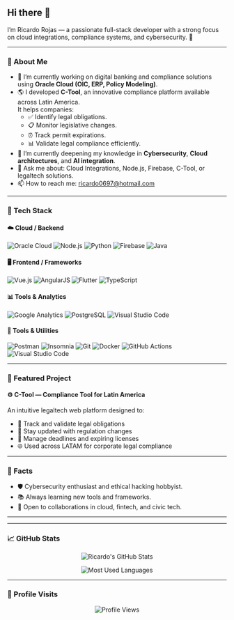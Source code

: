 ## Hi there 👋

I’m Ricardo Rojas — a passionate full-stack developer with a strong focus on cloud integrations, compliance systems, and cybersecurity. 🚀

---

### 💼 About Me

- 🔭 I’m currently working on digital banking and compliance solutions using **Oracle Cloud (OIC, ERP, Policy Modeling)**.
- 🌎 I developed **C-Tool**, an innovative compliance platform available across Latin America.  
  It helps companies:
  - ✅ Identify legal obligations.
  - 📋 Monitor legislative changes.
  - ⏰ Track permit expirations.
  - 📊 Validate legal compliance efficiently.
- 🌱 I’m currently deepening my knowledge in **Cybersecurity**, **Cloud architectures**, and **AI integration**.
- 💬 Ask me about: Cloud Integrations, Node.js, Firebase, C-Tool, or legaltech solutions.
- 📫 How to reach me: ricardo0697@hotmail.com

---

### 🧠 Tech Stack

#### ☁️ Cloud / Backend
![Oracle Cloud](https://img.shields.io/badge/Oracle%20Cloud-F80000?style=for-the-badge&logo=oracle&logoColor=white)
![Node.js](https://img.shields.io/badge/Node.js-339933?style=for-the-badge&logo=nodedotjs&logoColor=white)
![Python](https://img.shields.io/badge/Python-3776AB?style=for-the-badge&logo=python&logoColor=white)
![Firebase](https://img.shields.io/badge/Firebase-FFCA28?style=for-the-badge&logo=firebase&logoColor=black)
![Java](https://img.shields.io/badge/Java-ED8B00?style=for-the-badge&logo=openjdk&logoColor=white)


#### 🖥️ Frontend / Frameworks
![Vue.js](https://img.shields.io/badge/Vue.js-35495E?style=for-the-badge&logo=vue.js&logoColor=4FC08D)
![AngularJS](https://img.shields.io/badge/AngularJS-E23237?style=for-the-badge&logo=angularjs&logoColor=white)
![Flutter](https://img.shields.io/badge/Flutter-02569B?style=for-the-badge&logo=flutter&logoColor=white)
![TypeScript](https://img.shields.io/badge/TypeScript-3178C6?style=for-the-badge&logo=typescript&logoColor=white)


#### 📊 Tools & Analytics
![Google Analytics](https://img.shields.io/badge/Google%20Analytics-E37400?style=for-the-badge&logo=googleanalytics&logoColor=white)
![PostgreSQL](https://img.shields.io/badge/PostgreSQL-336791?style=for-the-badge&logo=postgresql&logoColor=white)
![Visual Studio Code](https://img.shields.io/badge/VS%20Code-007ACC?style=for-the-badge&logo=visualstudiocode&logoColor=white)

#### 🧰 Tools & Utilities
![Postman](https://img.shields.io/badge/Postman-FF6C37?style=for-the-badge&logo=postman&logoColor=white)
![Insomnia](https://img.shields.io/badge/Insomnia-4000BF?style=for-the-badge&logo=insomnia&logoColor=white)
![Git](https://img.shields.io/badge/Git-F05032?style=for-the-badge&logo=git&logoColor=white)
![Docker](https://img.shields.io/badge/Docker-2496ED?style=for-the-badge&logo=docker&logoColor=white)
![GitHub Actions](https://img.shields.io/badge/GitHub%20Actions-2088FF?style=for-the-badge&logo=githubactions&logoColor=white)
![Visual Studio Code](https://img.shields.io/badge/VS%20Code-007ACC?style=for-the-badge&logo=visualstudiocode&logoColor=white)

---

### 🚀 Featured Project

#### ⚙️ **C-Tool** — Compliance Tool for Latin America  
An intuitive legaltech web platform designed to:
- 📌 Track and validate legal obligations
- 📡 Stay updated with regulation changes
- 📅 Manage deadlines and expiring licenses
- 🌐 Used across LATAM for corporate legal compliance

---

### 🧩 Facts

- 🛡 Cybersecurity enthusiast and ethical hacking hobbyist.
- 📚 Always learning new tools and frameworks.
- 🤝 Open to collaborations in cloud, fintech, and civic tech.

---

---

### 📈 GitHub Stats

<p align="center">
  <img src="https://github-readme-stats.vercel.app/api?username=Ricardo0697&show_icons=true&theme=tokyonight" alt="Ricardo's GitHub Stats" />
</p>

<p align="center">
  <img src="https://github-readme-stats.vercel.app/api/top-langs/?username=Ricardo0697&layout=compact&theme=tokyonight" alt="Most Used Languages" />
</p>

---

### 🔢 Profile Visits

<p align="center">
  <img src="https://komarev.com/ghpvc/?username=Ricardo0697&style=flat-square&color=blue" alt="Profile Views" />
</p>

